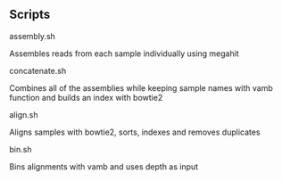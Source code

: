 ## Scripts

assembly.sh

Assembles reads from each sample individually using megahit


concatenate.sh

Combines all of the assemblies while keeping sample names with vamb function and 
builds an index with bowtie2


align.sh

Aligns samples with bowtie2, sorts, indexes and removes duplicates


bin.sh

Bins alignments with vamb and uses depth as input


